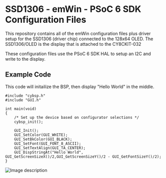 # SSD1306 - emWin - PSoC 6 SDK Configuration Files
This repository contains all of the emWin configuration files plus driver setup for the SSD1306 (driver chip) connected to the 128x64 OLED.  The SSD1306/OLED is the display that is attached to the CY8CKIT-032

These configuration files use the PSoC 6 SDK HAL to setup an I2C and write to the display.

## Example Code
This code will initailize the BSP, then display "Hello World" in the middle.

```
#include "cybsp.h"
#include "GUI.h"

int main(void)
{
    /* Set up the device based on configurator selections */
    cybsp_init();

    GUI_Init();
    GUI_SetColor(GUI_WHITE);
    GUI_SetBkColor(GUI_BLACK);
    GUI_SetFont(GUI_FONT_8_ASCII);
    GUI_SetTextAlign(GUI_TA_CENTER);
    GUI_DispStringAt("Hello World", GUI_GetScreenSizeX()/2,GUI_GetScreenSizeY()/2 - GUI_GetFontSizeY()/2);
}

```

![Image description](link-to-image)
